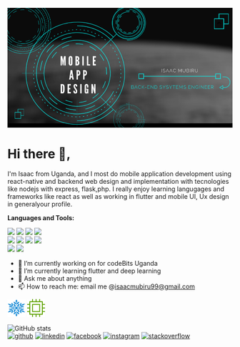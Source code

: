 
![I am GitHub read me generator creator](https://github.com/zac-09/zac-09/blob/master/isaac%20mubiru.png)
# Hi there 👋,


I'm Isaac from Uganda, and I most do mobile application development using react-native and backend web design and implementation with tecnologies like nodejs with express, flask,php. I really enjoy learning langugages and frameworks like react as well as working in flutter and mobile UI, Ux design in generalyour profile.

**Languages and Tools:** 
  <br />

<code><img width="10%" src="https://www.vectorlogo.zone/logos/mysql/mysql-ar21.svg"></code>
  <code><img width="10%" src="https://www.vectorlogo.zone/logos/sqlite/sqlite-ar21.svg"></code>
  <code><img width="10%" src="https://www.vectorlogo.zone/logos/firebase/firebase-ar21.svg"></code>
  <code><img width="10%" src="https://www.vectorlogo.zone/logos/android/android-ar21.svg"></code>
  <br />
   <code><img width="10%" src="https://www.vectorlogo.zone/logos/git-scm/git-scm-ar21.svg"></code>
    <code><img width="10%" src="https://www.vectorlogo.zone/logos/arduino/arduino-ar21.svg"></code>
    <code><img width="10%" src="https://www.vectorlogo.zone/logos/pocoo_flask/pocoo_flask-ar21.svg"></code>
     <code><img width="10%" src="https://www.vectorlogo.zone/logos/nodejs/nodejs-ar21.svg"></code>
     <br />
     <code><img width="10%" src="https://www.vectorlogo.zone/logos/reactjs/reactjs-icon.svg"></code>
     <code><img width="10%" src="https://www.vectorlogo.zone/logos/mongodb/mongodb-ar21.svg"></code>
     
     
    
     

- 🔭 I’m currently working on for codeBits Uganda 
- 🌱 I’m currently learning flutter and deep learning 
- 💬 Ask me about anything  
- 📫 How to reach me: email me @isaacmubiru99@gmail.com 




<a href='https://archiveprogram.github.com/'><img src='https://raw.githubusercontent.com/acervenky/animated-github-badges/master/assets/acbadge.gif' width='40' height='40'></a> <a href='https://docs.github.com/en/developers'><img src='https://raw.githubusercontent.com/acervenky/animated-github-badges/master/assets/devbadge.gif' width='40' height='40'></a> 

![GitHub stats](https://github-readme-stats.vercel.app/api?username=zac-09&show_icons=true)  
[<img src='https://cdn.jsdelivr.net/npm/simple-icons@3.0.1/icons/github.svg' alt='github' height='40'>](https://github.com/zac-09)  [<img src='https://cdn.jsdelivr.net/npm/simple-icons@3.0.1/icons/linkedin.svg' alt='linkedin' height='40'>](https://www.linkedin.com/in/IsaacMubiru/)  [<img src='https://cdn.jsdelivr.net/npm/simple-icons@3.0.1/icons/facebook.svg' alt='facebook' height='40'>](https://www.facebook.com/isaacmmarvin)  [<img src='https://cdn.jsdelivr.net/npm/simple-icons@3.0.1/icons/instagram.svg' alt='instagram' height='40'>](https://www.instagram.com/isaacmmarvin/)  [<img src='https://cdn.jsdelivr.net/npm/simple-icons@3.0.1/icons/stackoverflow.svg' alt='stackoverflow' height='40'>](https://stackoverflow.com/users/13431716)  


